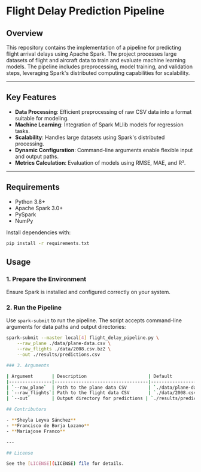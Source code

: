 # Flight Delay Prediction Pipeline

## Overview

This repository contains the implementation of a pipeline for predicting flight arrival delays using Apache Spark. The project processes large datasets of flight and aircraft data to train and evaluate machine learning models. The pipeline includes preprocessing, model training, and validation steps, leveraging Spark's distributed computing capabilities for scalability.

---

## Key Features

- **Data Processing**: Efficient preprocessing of raw CSV data into a format suitable for modeling.
- **Machine Learning**: Integration of Spark MLlib models for regression tasks.
- **Scalability**: Handles large datasets using Spark's distributed processing.
- **Dynamic Configuration**: Command-line arguments enable flexible input and output paths.
- **Metrics Calculation**: Evaluation of models using RMSE, MAE, and R².

---

## Requirements

- Python 3.8+
- Apache Spark 3.0+
- PySpark
- NumPy

Install dependencies with:

```bash
pip install -r requirements.txt
```

## Usage

### 1. Prepare the Environment

Ensure Spark is installed and configured correctly on your system.

### 2. Run the Pipeline

Use `spark-submit` to run the pipeline. The script accepts command-line arguments for data paths and output directories:

```bash
spark-submit --master local[4] flight_delay_pipeline.py \
    --raw_plane ./data/plane-data.csv \
    --raw_flights ./data/2008.csv.bz2 \
    --out ./results/predictions.csv

### 3. Arguments

| Argument       | Description                       | Default                    |
|----------------|-----------------------------------|----------------------------|
| `--raw_plane`  | Path to the plane data CSV        | `./data/plane-data.csv`    |
| `--raw_flights`| Path to the flight data CSV       | `./data/2008.csv.bz2`      |
| `--out`        | Output directory for predictions | `./results/predictions.csv` |

## Contributors

- **Sheyla Leyva Sánchez**
- **Francisco de Borja Lozano**
- **Mariajose Franco**

---

## License

See the [LICENSE](LICENSE) file for details.
